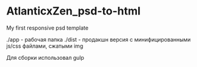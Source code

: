 # AtlanticxZen_psd-to-html
My first responsive psd template


./app - рабочая папка
./dist - продакшн версия с минифицированными js/css файлами, сжатыми img

Для сборки использовал gulp
